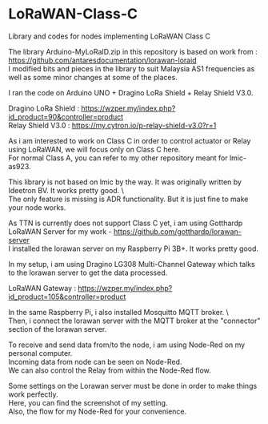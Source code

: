 # LoRaWAN-Class-C
Library and codes for nodes implementing LoRaWAN Class C

The library Arduino-MyLoRaID.zip in this repository is based on work from : https://github.com/antaresdocumentation/lorawan-loraid \
I modified bits and pieces in the library to suit Malaysia AS1 frequencies as well as some minor changes at some of the places.

I ran the code on Arduino UNO + Dragino LoRa Shield + Relay Shield V3.0. 

Dragino LoRa Shield : https://wzper.my/index.php?id_product=90&controller=product \
Relay Shield V3.0 : https://my.cytron.io/p-relay-shield-v3.0?r=1

As i am interested to work on Class C in order to control actuator or Relay using LoRaWAN, we will focus only on Class C here. \
For normal Class A, you can refer to my other repository meant for lmic-as923.

This library is not based on lmic by the way.  It was originally written by Ideetron BV. It works pretty good. \  
The only feature is missing is ADR functionality.  But it is just fine to make your node works.

As TTN is currently does not support Class C yet, i am using Gotthardp LoRaWAN Server for my work - https://github.com/gotthardp/lorawan-server \
I installed the lorawan server on my Raspberry Pi 3B+.  It works pretty good.

In my setup, i am using Dragino LG308 Multi-Channel Gateway which talks to the lorawan server to get the data processed.

LoRaWAN Gateway : https://wzper.my/index.php?id_product=105&controller=product

In the same Raspberry Pi, i also installed Mosquitto MQTT broker. \  
Then, i connect the lorawan server with the MQTT broker at the "connector" section of the lorawan server.

To receive and send data from/to the node, i am using Node-Red on my personal computer. \
Incoming data from node can be seen on Node-Red. \
We can also control the Relay from within the Node-Red flow.

Some settings on the Lorawan server must be done in order to make things work perfectly. \
Here, you can find the screenshot of my setting. \
Also, the flow for my Node-Red for your convenience.


